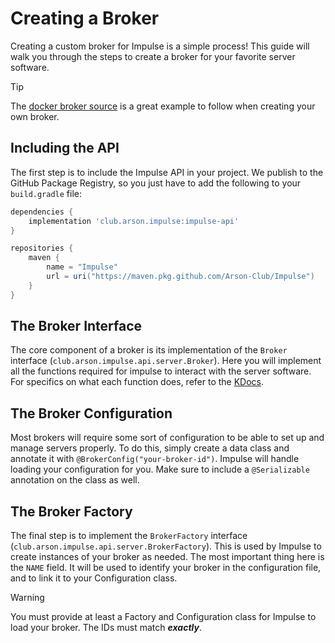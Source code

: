 # Creating a Broker

Creating a custom broker for Impulse is a simple process! This guide will walk you through the steps to create a broker
for your favorite server software.

> [!TIP]
> The [docker broker source](https://github.com/Arson-Club/Impulse/tree/main/docker-broker) is a great example to follow
> when creating your own broker.

## Including the API

The first step is to include the Impulse API in your project. We publish to the GitHub Package Registry, so you just
have to add the following to your `build.gradle` file:

```groovy
dependencies {
    implementation 'club.arson.impulse:impulse-api'
}

repositories {
    maven {
        name = "Impulse"
        url = uri("https://maven.pkg.github.com/Arson-Club/Impulse")
    }
}
```

## The Broker Interface

The core component of a broker is its implementation of the `Broker` interface (`club.arson.impulse.api.server.Broker`).
Here you will implement all the functions required for impulse to interact with the server software. For specifics on
what each function does, refer to the [KDocs](https://arson-club.github.io/Impulse/kdocs/index.html).

## The Broker Configuration

Most brokers will require some sort of configuration to be able to set up and manage servers properly. To do this,
simply create a data class and annotate it with `@BrokerConfig("your-broker-id")`. Impulse will handle loading your
configuration for you. Make sure to include a `@Serializable` annotation on the class as well.

## The Broker Factory

The final step is to implement the `BrokerFactory` interface (`club.arson.impulse.api.server.BrokerFactory`). This is
used by Impulse to create instances of your broker as needed. The most important thing here is the `NAME` field. It will
be used to identify your broker in the configuration file, and to link it to your Configuration class.

> [!WARNING]
> You must provide at least a Factory and Configuration class for Impulse to load your broker. The IDs must match
> ***exactly***.
